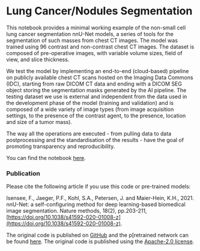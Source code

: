 # Lung Cancer/Nodules Segmentation

This notebook provides a minimal working example of the non-small cell lung cancer segmentation nnU-Net models, a series of tools for the segmentation of such masses from chest CT images. The model was trained using 96 contrast and non-contrast chest CT images. The dataset is composed of pre-operative images, with variable volume sizes, field of view, and slice thickness.

We test the model by implementing an end-to-end (cloud-based) pipeline on publicly available chest CT scans hosted on the Imaging Data Commons (IDC), starting from raw DICOM CT data and ending with a DICOM SEG object storing the segmentation masks generated by the AI pipeline. The testing dataset we use is external and independent from the data used in the development phase of the model (training and validation) and is composed of a wide variety of image types (from image acquisition settings, to the presence of the contrast agent, to the presence, location and size of a tumor mass).

The way all the operations are executed - from pulling data to data postprocessing and the standardisation of the results - have the goal of promoting transparency and reproducibility.

You can find the notebook [here](https://github.com/modelhub-ai/colab_nsclc/blob/main/nnunet_nsclc_mwe.ipynb).


### Publication

Please cite the following article if you use this code or pre-trained models:

Isensee, F., Jaeger, P.F., Kohl, S.A., Petersen, J. and Maier-Hein, K.H., 2021. nnU-Net: a self-configuring method for deep learning-based biomedical image segmentation. Nature methods, 18(2), pp.203-211, [https://doi.org/10.1038/s41592-020-01008-z](https://doi.org/10.1038/s41592-020-01008-z).

The original code is published on [GitHub](https://github.com/MIC-DKFZ/nnUNet) and the p[retrained network can be found [here](https://zenodo.org/record/4003545). The original code is published using the [Apache-2.0 license](https://github.com/MIC-DKFZ/nnUNet/blob/master/LICENSE).

